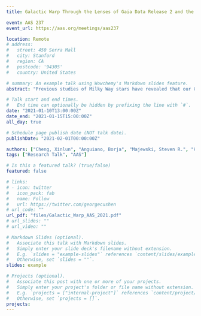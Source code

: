 ```yaml
---
title: Galactic Warp Through the Lenses of Gaia Data Release 2 and the APOGEE Survey

event: AAS 237
event_url: https://aas.org/meetings/aas237

location: Remote
# address:
#   street: 450 Serra Mall
#   city: Stanford
#   region: CA
#   postcode: '94305'
#   country: United States

# summary: An example talk using Wowchemy's Markdown slides feature.
abstract: "Previous studies of Milky Way stars have revealed that our Galaxy has a warped stellar disk, however, most of these studies have necessarily been confined to relatively nearby stars due to the challenge of deriving accurate stellar distances beyond the local volume. In contrast, to explore and characterize the warp over a much larger radial extent of the disk, we exploit the combination of the Gaia DR2 astrometric solution, stellar abundances from the APOGEE survey, and StarHorse distance estimates. The resulting database reveals a general decrease in stellar vertical velocities at Galactocentric radius R=13 kpc for stars with angular momentum $L_z$ = 2800 kpc km s$^{-1}$, on which is superposed smaller ripples in vertical and radial velocity. We find that we can explain the decrease in vertical velocity using a simple analytical model of the Galactic warp having a starting radius of 8.87$_{-0.09}^{+0.08}$ kpc and a precession rate of 13.57 km s$^{-1}$ kpc$^{-1}$. That these parameters are similar across stellar age groups is evidence that the warp is an external, gravitationally induced phenomenon. We also find evidence suggesting that the Galactic warp is lopsided."

# Talk start and end times.
#   End time can optionally be hidden by prefixing the line with `#`.
date: "2021-01-10T13:00:00Z"
date_end: "2021-01-15T15:00:00Z"
all_day: true

# Schedule page publish date (NOT talk date).
publishDate: "2021-02-01T00:00:00Z"

authors: ["Cheng, Xinlun", "Anguiano, Borja", "Majewski, Steven R.", "Hayes, Christian", "Arras, Phil", "Chiappini, Cristina", "Hasselquist, Sten", "APOGEE Team"]
tags: ["Research Talk", "AAS"]

# Is this a featured talk? (true/false)
featured: false

# links:
# - icon: twitter
#   icon_pack: fab
#   name: Follow
#   url: https://twitter.com/georgecushen
# url_code: ""
url_pdf: "files/Galactic_Warp_AAS_2021.pdf"
# url_slides: ""
# url_video: ""

# Markdown Slides (optional).
#   Associate this talk with Markdown slides.
#   Simply enter your slide deck's filename without extension.
#   E.g. `slides = "example-slides"` references `content/slides/example-slides.md`.
#   Otherwise, set `slides = ""`.
slides: example

# Projects (optional).
#   Associate this post with one or more of your projects.
#   Simply enter your project's folder or file name without extension.
#   E.g. `projects = ["internal-project"]` references `content/project/deep-learning/index.md`.
#   Otherwise, set `projects = []`.
projects:
---
```


